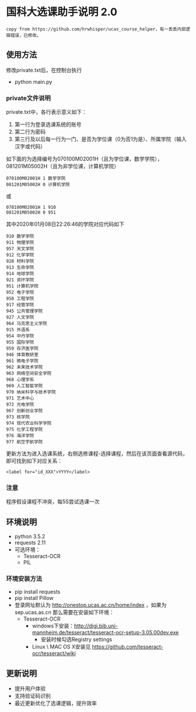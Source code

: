 # 国科大选课助手说明 2.0 #
```
copy from https://github.com/hrwhisper/ucas_course_helper，有一丢丢内部逻辑错误，已修改。
```
## 使用方法 ##
修改private.txt后，在控制台执行
- python main.py

### private文件说明
private.txt中，各行表示意义如下：

1. 第一行为登录选课系统的账号
2. 第二行为密码
3. 第三行及以后每一行为一门、是否为学位课（0为否1为是）、所属学院（输入汉字或代码）

如下面的为选择编号为070100M02001H（且为学位课，数学学院），081201M05002H（且为非学位课，计算机学院）

```
070100M02001H 1 数学学院
081201M05002H 0 计算机学院
```
或
```
070100M02001H 1 910
081201M05002H 0 951
```

其中2020年01月08日22:26:46的学院对应代码如下
```
910 数学学院
911 物理学院
957 天文学院
912 化学学院
928 材料学院
913 生命学院
914 地球学院
921 资环学院
951 计算机学院
952 电子学院
958 工程学院
917 经管学院
945 公共管理学院
927 人文学院
964 马克思主义学院
915 外语系
954 中丹学院
955 国际学院
959 存济医学院
946 体育教研室
961 微电子学院
962 未来技术学院
963 网络空间安全学院
968 心理学系
969 人工智能学院
970 纳米科学与技术学院
971 艺术中心
972 光电学院
967 创新创业学院
973 核学院
974 现代农业科学学院
975 化学工程学院
976 海洋学院
977 航空宇航学院
```
更新方法为进入选课系统，右侧选修课程-选择课程，然后在该页面查看源代码，即可找到如下对应关系：
```
<label for="id_XXX">YYYY</label>
```

### 注意 ###
程序假设课程不冲突，每5S尝试选课一次


## 环境说明

- python 3.5.2
- requests 2.11
- 可选环境：
  - Tesseract-OCR
  - PIL

### 环境安装方法
- pip install requests
- pip install Pillow
- 登录网址默认为 http://onestop.ucas.ac.cn/home/index ，如果为 sep.ucas.as.cn 那么需要在安装如下环境：
  - Tesseract-OCR
    - windows下安装：http://digi.bib.uni-mannheim.de/tesseract/tesseract-ocr-setup-3.05.00dev.exe
      - 安装时候勾选Registry settings
    - Linux  \  MAC OS X安装见 https://github.com/tesseract-ocr/tesseract/wiki


## 更新说明

- 提升用户体验
- 支持验证码识别
- 最近更新优化了选课逻辑，提升效率
